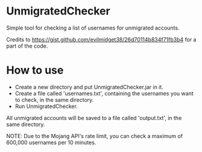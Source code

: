 # UnmigratedChecker
Simple tool for checking a list of usernames for unmigrated accounts.

Credits to https://gist.github.com/evilmidget38/26d70114b834f71fb3b4 for a part of the code.

# How to use
- Create a new directory and put UnmigratedChecker.jar in it.
- Create a file called 'usernames.txt', containing the usernames you want to check, in the same directory.
- Run UnmigratedChecker.

All unmigrated accounts will be saved to a file called 'output.txt', in the same directory.

NOTE: Due to the Mojang API's rate limit, you can check a maximum of 600,000 usernames per 10 minutes.
